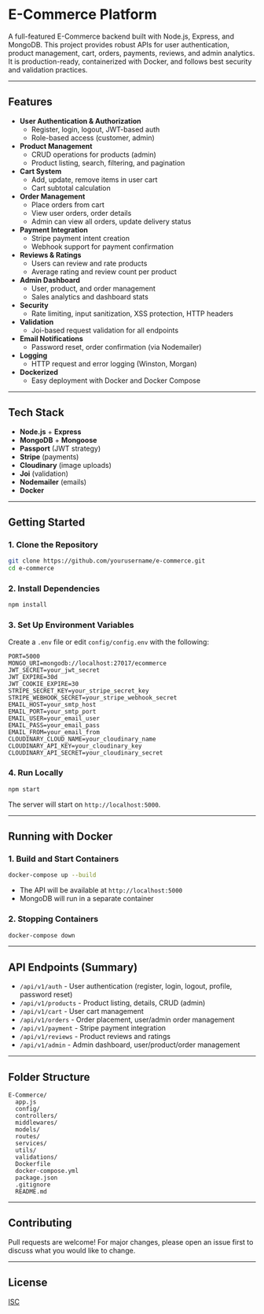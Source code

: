 # E-Commerce Platform

A full-featured E-Commerce backend built with Node.js, Express, and MongoDB. This project provides robust APIs for user authentication, product management, cart, orders, payments, reviews, and admin analytics. It is production-ready, containerized with Docker, and follows best security and validation practices.

---

## Features

- **User Authentication & Authorization**
  - Register, login, logout, JWT-based auth
  - Role-based access (customer, admin)
- **Product Management**
  - CRUD operations for products (admin)
  - Product listing, search, filtering, and pagination
- **Cart System**
  - Add, update, remove items in user cart
  - Cart subtotal calculation
- **Order Management**
  - Place orders from cart
  - View user orders, order details
  - Admin can view all orders, update delivery status
- **Payment Integration**
  - Stripe payment intent creation
  - Webhook support for payment confirmation
- **Reviews & Ratings**
  - Users can review and rate products
  - Average rating and review count per product
- **Admin Dashboard**
  - User, product, and order management
  - Sales analytics and dashboard stats
- **Security**
  - Rate limiting, input sanitization, XSS protection, HTTP headers
- **Validation**
  - Joi-based request validation for all endpoints
- **Email Notifications**
  - Password reset, order confirmation (via Nodemailer)
- **Logging**
  - HTTP request and error logging (Winston, Morgan)
- **Dockerized**
  - Easy deployment with Docker and Docker Compose

---

## Tech Stack
- **Node.js** + **Express**
- **MongoDB** + **Mongoose**
- **Passport** (JWT strategy)
- **Stripe** (payments)
- **Cloudinary** (image uploads)
- **Joi** (validation)
- **Nodemailer** (emails)
- **Docker**

---

## Getting Started

### 1. Clone the Repository
```bash
git clone https://github.com/yourusername/e-commerce.git
cd e-commerce
```

### 2. Install Dependencies
```bash
npm install
```

### 3. Set Up Environment Variables
Create a `.env` file or edit `config/config.env` with the following:
```
PORT=5000
MONGO_URI=mongodb://localhost:27017/ecommerce
JWT_SECRET=your_jwt_secret
JWT_EXPIRE=30d
JWT_COOKIE_EXPIRE=30
STRIPE_SECRET_KEY=your_stripe_secret_key
STRIPE_WEBHOOK_SECRET=your_stripe_webhook_secret
EMAIL_HOST=your_smtp_host
EMAIL_PORT=your_smtp_port
EMAIL_USER=your_email_user
EMAIL_PASS=your_email_pass
EMAIL_FROM=your_email_from
CLOUDINARY_CLOUD_NAME=your_cloudinary_name
CLOUDINARY_API_KEY=your_cloudinary_key
CLOUDINARY_API_SECRET=your_cloudinary_secret
```

### 4. Run Locally
```bash
npm start
```
The server will start on `http://localhost:5000`.

---

## Running with Docker

### 1. Build and Start Containers
```bash
docker-compose up --build
```
- The API will be available at `http://localhost:5000`
- MongoDB will run in a separate container

### 2. Stopping Containers
```bash
docker-compose down
```

---

## API Endpoints (Summary)
- `/api/v1/auth` - User authentication (register, login, logout, profile, password reset)
- `/api/v1/products` - Product listing, details, CRUD (admin)
- `/api/v1/cart` - User cart management
- `/api/v1/orders` - Order placement, user/admin order management
- `/api/v1/payment` - Stripe payment integration
- `/api/v1/reviews` - Product reviews and ratings
- `/api/v1/admin` - Admin dashboard, user/product/order management

---

## Folder Structure
```
E-Commerce/
  app.js
  config/
  controllers/
  middlewares/
  models/
  routes/
  services/
  utils/
  validations/
  Dockerfile
  docker-compose.yml
  package.json
  .gitignore
  README.md
```

---

## Contributing
Pull requests are welcome! For major changes, please open an issue first to discuss what you would like to change.

---

## License
[ISC](LICENSE) 